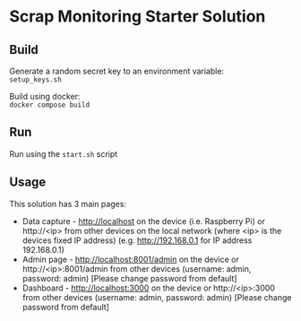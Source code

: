 # Scrap Monitoring Starter Solution
## Build
Generate a random secret key to an environment variable:  
`setup_keys.sh`  

Build using docker:  
`docker compose build`
## Run
Run using the `start.sh` script
## Usage
This solution has 3 main pages:
- Data capture - [http://localhost](http://localhost) on the device (i.e. Raspberry Pi) or http://\<ip\> from other devices on the local network (where \<ip\> is the devices fixed IP address) (e.g. http://192.168.0.1 for IP address 192.168.0.1)
- Admin page - [http://localhost:8001/admin](http://localhost:8001/admin) on the device or http://\<ip\>:8001/admin from other devices (username: admin, password: admin) [Please change password from default]
- Dashboard - [http://localhost:3000](http://localhost:3000) on the device or http://\<ip\>:3000 from other devices (username: admin, password: admin) [Please change password from default]
